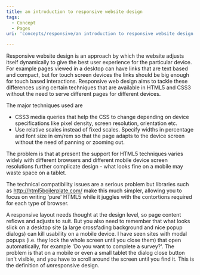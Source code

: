 ```yaml
---
title: an introduction to responsive website design
tags:
  - Concept
  - Pages
uri: 'concepts/responsive/an introduction to responsive website design'

---
```

 Responsive website design is an approach by which the website adjusts itself dynamically to give the best user experience for the particular device. For example pages viewed in a desktop can have links that are text based and compact, but for touch screen devices the links should be big enough for touch based interactions. Responsive web design aims to tackle these differences using certain techniques that are available in HTML5 and CSS3 without the need to serve different pages for different devices.

The major techniques used are

-   CSS3 media queries that help the CSS to change depending on device specifications like pixel density, screen resolution, orientation etc.
-   Use relative scales instead of fixed scales. Specify widths in percentage and font size in em/rem so that the page adapts to the device screen without the need of panning or zooming out.

The problem is that at present the support for HTML5 techniques varies widely with different browsers and different mobile device screen resolutions further complicate design - what looks fine on a mobile may waste space on a tablet.

The technical compatibility issues are a serious problem but libraries such as <http://html5boilerplate.com/> make this much simpler, allowing you to focus on writing 'pure' HTML5 while it juggles with the contortions required for each type of browser.

A responsive layout needs thought at the design level, so page content reflows and adjusts to suit. But you also need to remember that what looks slick on a desktop site (a large crossfading background and nice popup dialogs) can kill usability on a mobile device. I have seen sites with modal popups (i.e. they lock the whole screen until you close them) that open automatically, for example 'Do you want to complete a survey?'. The problem is that on a mobile or even a small tablet the dialog close button isn't visible, and you have to scroll around the screen until you find it. This is the definition of *un*responsive design.